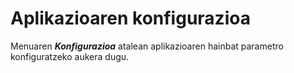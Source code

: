 # Aplikazioaren konfigurazioa

Menuaren ***Konfigurazioa*** atalean aplikazioaren hainbat parametro konfiguratzeko aukera dugu.
